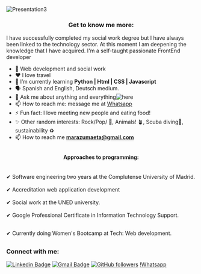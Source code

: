 
![Presentation3](https://user-images.githubusercontent.com/29448951/206000489-febc7ab3-8b9c-45d3-a98e-5cd1254cf32c.jpg)


<h3 align="center">Get to know me more:</h3>

I have successfully completed my social work degree but I have always been linked to the technology sector.
At this moment I am deepening the knowledge that I have acquired.
I'm a self-taught passionate FrontEnd developer




- 💼  Web development and social work
- ❤️ I love travel 
- 🌱 I’m currently learning **Python | Html | CSS | Javascript**
- 🗣️  Spanish and English, Deutsch medium.
- 💬 Ask me about anything and everything![here](https://github.com/marazu/marazu/issues)
- 📫 How to reach me: message me at [Whatsapp](https://wa.me/41798863200)
- ⚡ Fun fact: I love meeting new people and eating food!
- ✨ Other random interests: Rock/Pop/ 🎸, Animals! 🪴, Scuba diving🧶, sustainability ♻️ 
- 📫 How to reach me **marazumaeta@gmail.com**


##

<h4 align="center">Approaches to programming:</h4>

<br> ✔ Software engineering two years at the Complutense University of Madrid.<br />
<br> ✔ Accreditation web application development<br />
<br> ✔ Social work at the UNED university.<br />
<br> ✔ Google Professional Certificate in Information Technology Support.
<br /><div data-iframe-width="150" data-iframe-height="270" data-share-badge-id="686ab7a8-9431-4196-ac9d-4b0bdb0103c1" data-share-badge-host="https://www.credly.com"></div><script type="text/javascript" async src="//https://lnkd.in/ekzmGEn3"></script>
<br> ✔ Currently doing Women's Bootcamp at Tech: Web development.<br />


##

<h3 align="left">Connect with me:</h3>


[![Linkedin Badge](https://img.shields.io/badge/-maragabriela-blue?style=flat-square&logo=Linkedin&logoColor=white&link=https://www.linkedin.com/in/maragabriela/)](https://www.linkedin.com/in/maragabriela/)  [![Gmail Badge](https://img.shields.io/badge/-marazumaeta@gmail.com-c14438?style=flat-square&logo=Gmail&logoColor=white&link=mailto:marazumaeta@gmail.com)](mailto:marazumaeta@gmail.com)  [![GitHub followers](https://img.shields.io/github/followers/marazu?label=Follow&style=social)](https://github.com/marazu/?tab=follow) [!Whatsapp](https://wa.me/41798863200)

  






